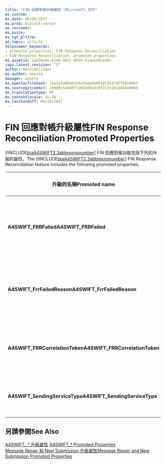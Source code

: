 ```yaml
---
title: "FIN 回應對帳升級屬性 |Microsoft 文件"
ms.custom: 
ms.date: 06/08/2017
ms.prod: biztalk-server
ms.reviewer: 
ms.suite: 
ms.tgt_pltfrm: 
ms.topic: article
helpviewer_keywords:
- promoted properties, FIN Response Reconciliation
- FIN Response Reconciliation, promoted properties
ms.assetid: 1a638e9e-61eb-482c-8856-b1aea36c449c
caps.latest.revision: "3"
author: MandiOhlinger
ms.author: mandia
manager: anneta
ms.openlocfilehash: 14a3e3a004dcb9e58abde08345352c02f0914801
ms.sourcegitcommit: cb908c540d8f1a692d01dc8f313e16cb4b4e696d
ms.translationtype: MT
ms.contentlocale: zh-TW
ms.lasthandoff: 09/20/2017
---
```

# <a name="fin-response-reconciliation-promoted-properties"></a><span data-ttu-id="62ed8-102">FIN 回應對帳升級屬性</span><span class="sxs-lookup"><span data-stu-id="62ed8-102">FIN Response Reconciliation Promoted Properties</span></span>
<span data-ttu-id="62ed8-103">[!INCLUDE[btaA4SWIFT2.3abbrevnonumber](../../includes/btaa4swift2-3abbrevnonumber-md.md)] FIN 回應對帳功能包括下列的升級的屬性。</span><span class="sxs-lookup"><span data-stu-id="62ed8-103">The [!INCLUDE[btaA4SWIFT2.3abbrevnonumber](../../includes/btaa4swift2-3abbrevnonumber-md.md)] FIN Response Reconciliation feature includes the following promoted properties.</span></span>  
  
|<span data-ttu-id="62ed8-104">升級的名稱</span><span class="sxs-lookup"><span data-stu-id="62ed8-104">Promoted name</span></span>|<span data-ttu-id="62ed8-105">Description</span><span class="sxs-lookup"><span data-stu-id="62ed8-105">Description</span></span>|<span data-ttu-id="62ed8-106">資料類型</span><span class="sxs-lookup"><span data-stu-id="62ed8-106">Data type</span></span>|<span data-ttu-id="62ed8-107">數值範圍</span><span class="sxs-lookup"><span data-stu-id="62ed8-107">Value range</span></span>|<span data-ttu-id="62ed8-108">使用範例</span><span class="sxs-lookup"><span data-stu-id="62ed8-108">Usage example</span></span>|  
|-------------------|-----------------|---------------|-----------------|-------------------|  
|<span data-ttu-id="62ed8-109">**A4SWIFT_FRRFailed**</span><span class="sxs-lookup"><span data-stu-id="62ed8-109">**A4SWIFT_FRRFailed**</span></span>|<span data-ttu-id="62ed8-110">送出的主要訊息時，這個屬性會升級在負值的案例。</span><span class="sxs-lookup"><span data-stu-id="62ed8-110">This property is promoted in a negative scenario when sending out the main message.</span></span>|<span data-ttu-id="62ed8-111">布林</span><span class="sxs-lookup"><span data-stu-id="62ed8-111">Boolean</span></span>|<span data-ttu-id="62ed8-112">True</span><span class="sxs-lookup"><span data-stu-id="62ed8-112">True</span></span><br /><br /> <span data-ttu-id="62ed8-113">False</span><span class="sxs-lookup"><span data-stu-id="62ed8-113">False</span></span>|<span data-ttu-id="62ed8-114">用於篩選運算式中 FRR 傳送埠的失敗的訊息傳送到自訂處理常式。</span><span class="sxs-lookup"><span data-stu-id="62ed8-114">Used in the filter expression of an FRR send port to send a failed message to a custom handler.</span></span>|  
|<span data-ttu-id="62ed8-115">**A4SWIFT_FrrFailedReason**</span><span class="sxs-lookup"><span data-stu-id="62ed8-115">**A4SWIFT_FrrFailedReason**</span></span>|<span data-ttu-id="62ed8-116">表示原始訊息已尚未成功處理由 SAA/SWIFT。</span><span class="sxs-lookup"><span data-stu-id="62ed8-116">Indicates that the original message was not successfully processed by SAA/SWIFT.</span></span>|<span data-ttu-id="62ed8-117">字串</span><span class="sxs-lookup"><span data-stu-id="62ed8-117">String</span></span>|<span data-ttu-id="62ed8-118">-   \<NAKErrorCode ></span><span class="sxs-lookup"><span data-stu-id="62ed8-118">-   \<NAKErrorCode></span></span><br /><span data-ttu-id="62ed8-119">-已逾時</span><span class="sxs-lookup"><span data-stu-id="62ed8-119">-   TimedOut</span></span><br /><span data-ttu-id="62ed8-120">-TransportError</span><span class="sxs-lookup"><span data-stu-id="62ed8-120">-   TransportError</span></span><br /><span data-ttu-id="62ed8-121">-Delayed_NAK</span><span class="sxs-lookup"><span data-stu-id="62ed8-121">-   Delayed_NAK</span></span><br /><span data-ttu-id="62ed8-122">-AbortReceived</span><span class="sxs-lookup"><span data-stu-id="62ed8-122">-   AbortReceived</span></span>|<span data-ttu-id="62ed8-123">用於篩選運算式中 FRR 傳送埠的失敗的訊息傳送到自訂處理常式。</span><span class="sxs-lookup"><span data-stu-id="62ed8-123">Used in the filter expression of an FRR send port to send a failed message to a custom handler.</span></span>|  
|<span data-ttu-id="62ed8-124">**A4SWIFT_FRRCorrelationToken**</span><span class="sxs-lookup"><span data-stu-id="62ed8-124">**A4SWIFT_FRRCorrelationToken**</span></span>|<span data-ttu-id="62ed8-125">指出輸出 MT 的唯一相互關聯 token*xxx*訊息。</span><span class="sxs-lookup"><span data-stu-id="62ed8-125">Indicates the unique correlation token of the outbound MT*xxx* message.</span></span>|<span data-ttu-id="62ed8-126">字串</span><span class="sxs-lookup"><span data-stu-id="62ed8-126">String</span></span>|-|<span data-ttu-id="62ed8-127">FRR 比較這個屬性，以**MQMD_CorrelID** FIN 回應的內容屬性。</span><span class="sxs-lookup"><span data-stu-id="62ed8-127">FRR compares this property to the **MQMD_CorrelID** context property of the FIN response.</span></span>|  
|<span data-ttu-id="62ed8-128">**A4SWIFT_SendingServiceType**</span><span class="sxs-lookup"><span data-stu-id="62ed8-128">**A4SWIFT_SendingServiceType**</span></span>|<span data-ttu-id="62ed8-129">指出 FRR 服務傳送訊息。</span><span class="sxs-lookup"><span data-stu-id="62ed8-129">Indicates the FRR service that sends the message.</span></span>|<span data-ttu-id="62ed8-130">字串</span><span class="sxs-lookup"><span data-stu-id="62ed8-130">String</span></span>|<span data-ttu-id="62ed8-131">A4SWIFT_FrrService</span><span class="sxs-lookup"><span data-stu-id="62ed8-131">A4SWIFT_FrrService</span></span>|<span data-ttu-id="62ed8-132">升級時**A4SWIFT_FRRFailed**設為 True。</span><span class="sxs-lookup"><span data-stu-id="62ed8-132">Promoted when **A4SWIFT_FRRFailed** is set to True.</span></span>|  
  
## <a name="see-also"></a><span data-ttu-id="62ed8-133">另請參閱</span><span class="sxs-lookup"><span data-stu-id="62ed8-133">See Also</span></span>  
 <span data-ttu-id="62ed8-134">[A4SWIFT_ * 升級屬性](../../adapters-and-accelerators/accelerator-swift/a4swift-promoted-properties.md) </span><span class="sxs-lookup"><span data-stu-id="62ed8-134">[A4SWIFT_* Promoted Properties](../../adapters-and-accelerators/accelerator-swift/a4swift-promoted-properties.md) </span></span>  
 [<span data-ttu-id="62ed8-135">Message Repair 和 New Submission 升級屬性</span><span class="sxs-lookup"><span data-stu-id="62ed8-135">Message Repair and New Submission Promoted Properties</span></span>](../../adapters-and-accelerators/accelerator-swift/message-repair-and-new-submission-promoted-properties.md)